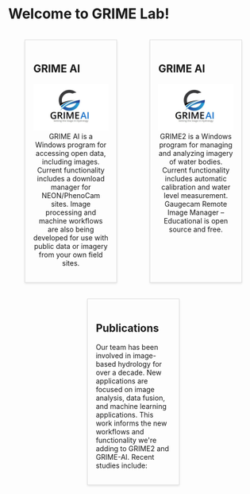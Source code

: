 # Welcome to GRIME Lab!

<!DOCTYPE html>

<html lang="en">
<head>
  <meta charset="UTF-8">
  <meta name="viewport" content="width=device-width, initial-scale=1.0">
  <title>GaugeCam</title>
  <style>
    .panel-container {
      display: flex;
      justify-content: space-around;
      flex-wrap: wrap;
    }
    .panel {
      width: 30%;
      padding: 1rem;
      border: 1px solid #ddd;
      box-shadow: 0 2px 4px rgba(0,0,0,0.1);
      margin: 1rem;
    }
    @media (max-width: 768px) {
      .panel {
        width: 100%;
      }
    }
  </style>
</head>
<body>

<div class="panel-container">
  <div class="panel">
    <h2>GRIME AI</h2>
    <p align="center">
      <img src="GRIME-AI Logo.png" alt="GRIME AI Logo">
       GRIME AI is a Windows program for accessing open data, including images. Current functionality includes a download manager for NEON/PhenoCam sites. Image processing and machine workflows are also being developed for use with public data or imagery from your own field sites.
    </p>
  </div>
  
  <div class="panel">
    <h2>GRIME AI</h2>
    <p align="center">
      <img src="GRIME-AI Logo.png" alt="GRIME AI Logo">
      GRIME2 is a Windows program for managing and analyzing imagery of water bodies. Current functionality includes automatic calibration and water level measurement. Gaugecam Remote Image Manager – Educational is open source and free.
    </p>
  </div>
  
  <div class="panel">
    <h2>Publications</h2>
    <p>Our team has been involved in image-based hydrology for over a decade. New applications are focused on image analysis, data fusion, and machine learning applications. This work informs the new workflows and functionality we're adding to GRIME2 and GRIME-AI. Recent studies include:</p>
  </div>
</div>

</body>
</html>
